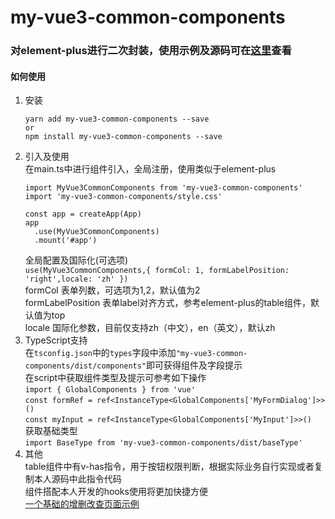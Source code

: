 my-vue3-common-components
================
### 对element-plus进行二次封装，使用示例及源码可在[这里](https://github.com/ZhangChuan01/my-vue3-common-components)查看
#### 如何使用
1. 安装
    ```  
    yarn add my-vue3-common-components --save
    or
    npm install my-vue3-common-components --save
    ```
2. 引入及使用  
    在main.ts中进行组件引入，全局注册，使用类似于element-plus
    ```
    import MyVue3CommonComponents from 'my-vue3-common-components'
    import 'my-vue3-common-components/style.css'

    const app = createApp(App)
    app
      .use(MyVue3CommonComponents)
      .mount('#app')
    ```      
    全局配置及国际化(可选项)    
    ```use(MyVue3CommonComponents,{ formCol: 1, formLabelPosition: 'right',locale: 'zh' })```     
    formCol 表单列数，可选项为1,2，默认值为2      
    formLabelPosition  表单label对齐方式，参考element-plus的table组件，默认值为top      
    locale  国际化参数，目前仅支持zh（中文），en（英文），默认zh
3. TypeScript支持    
    在```tsconfig.json```中的```types```字段中添加```"my-vue3-common-components/dist/components"```即可获得组件及字段提示     
    在script中获取组件类型及提示可参考如下操作    
    ```import { GlobalComponents } from 'vue'```     
    ```const formRef = ref<InstanceType<GlobalComponents['MyFormDialog']>>()```     
    ```const myInput = ref<InstanceType<GlobalComponents['MyInput']>>()```     
    获取基础类型     
    ```import BaseType from 'my-vue3-common-components/dist/baseType'```  
4. 其他  
    table组件中有v-has指令，用于按钮权限判断，根据实际业务自行实现或者复制本人源码中此指令代码    
    组件搭配本人开发的hooks使用将更加快捷方便    
    [一个基础的增删改查页面示例](https://github.com/ZhangChuan01/my-vue3-common-components/blob/main/src/views/Home/HomePage.vue)